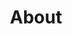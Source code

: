 ---
title: About
image: /img/ovn-open-voice-network-about-ai-voice-assistance_optimized.jpg
about:
  - heading: Vision
    imageUrl: /img/1x1-white-pixel.png
    text: >-
      The Open Voice Network is dedicated to making voice assistance worthy of user 
      trust—especially for a future of voice assistance that will be multi-assistant, 
      multi-platform, multi-device, multi-modal, and multi-use.
  - heading: Mission
    imageUrl: /img/1x1-white-pixel.png
    text: >-
      The Open Voice Network will achieve its vision through the development, proposal, 
      and implementation of standards for the global voice industry.  Standards that 
      make voice assistance worthy of user trust.
  - heading: Principles
    imageUrl: /img/1x1-white-pixel.png
    textHTML: >-
      <p>The Open Voice Network is guided by four values. It seeks a world of voice assistance that</p>
      <ol>
        <li>is worthy of user trust; </li>
        <li>enables user, ecosystem, and architectural choice; </li>
        <li>is inclusive and accessible;</li>
        <li>is open in software and hardware, serving as a foundation for commercial differentiation. </li>
      </ol>
  - heading: History and Affiliations
    imageUrl: /img/1x1-white-pixel.png
    textHTML: >-
      <p>The Open Voice Network emerged from 2016-2018 research on the potential of
      AI-enabled voice assistance conducted by the Massachusetts Institute of
      Technology (MIT) Auto-ID Laboratory, Capgemini Consulting, and the Intel
      Corporation.   In late 2018, seed funding was provided to initiate
      research into voice assistance technologies and potential standards, and
      to develop The Open Voice Network.</p>
  - heading: Governance
    imageUrl: /img/1x1-white-pixel.png
    textHTML: >-
      <p>The Open Voice Network is an independently funded and governed non-profit industry association which operates as a directed fund of the Linux Foundation. </p>
      <p>Financial support for The Open Voice Network comes from sponsoring enterprises and entities. Strategic direction, by a Steering Committee comprised of senior executives of sponsor organizations.  Day-to-day management is provided by an Executive Director who reports to the Steering Committee, as well as the chairs of The Open Voice Network standing committees and moderators of The Open Voice Network communities. </p>
      <p>As a directed fund of the Linux Foundation, The Open Voice Network enjoys access to the expertise, and shared legal, operational, and marketing services, of the LF, a world leader in the creation of open source projects and ecosystems.</p>
  - heading: About the Linux Foundation
    imageUrl: /img/1x1-white-pixel.png
    textHTML: >-
      <p>The Linux Foundation is dedicated to building sustainable ecosystems around open source projects to accelerate technology development and industry adoption.</p>
      <p>Founded in 2000, the Linux Foundation provides unparalleled support for open source communities through financial and intellectual resources, infrastructure, services, events, and training. Working together, the Linux Foundation and its projects form the most ambitious and successful investment in the creation of shared technology.</p>
      <p>For more information, please visit <a href="https://www.linuxfoundation.org/" target="_blank">https://www.linuxfoundation.org/</a>.</p>
  - heading: Open Voice Network Steering Committee
    steeringcommittee:
      - heading: Mike McNamara,
        subHeading: Chair of Steering Committee
        text: >-
          Executive Vice President, Chief Information and Digital Officer, Target Corporation
      - heading: Mirko Saul,
        subHeading: Member
        text: >-
          Head of Digitalization and Innovation, Schwarz Digital GmbH & Co., KG
      - heading: Ali Dalloul,
        subHeading: Member 
        text: >-
          General Manager, Strategy and Commercialization, Azure AI Cognitive Services, Microsoft Corporation
      - heading: Joel Crabb,
        subHeading: Member
        text: >-
          Vice President, Architecture, Target Corporation
      - heading: Doug Rogers,
        subHeading: Member
        text: >-
          Chief Security Officer, Wegmans Food Markets
      - heading: Dan Cundiff,
        subHeading: Acting Chair of Open Voice Technical Advisory Council
        text: >-
          Principal Engineer, Target Corporation
      - heading: Scott Nicholas,
        subHeading: Of Counsel to the Open Voice Network
        text: >-
          Senior Director of Strategic Programs, Linux Foundation
      - heading: Kristi Dank,
        subHeading: Secretary Pro Tempore + Member, Open Voice Network Leadership Council and Operations Team
        text: >-
          Director, Target Corporation
      - heading: Jon Stine,
        subHeading: Executive Director of Open Voice Network
        text: >-
          Champions the mission and vision of the broader Open Voice Network community
---